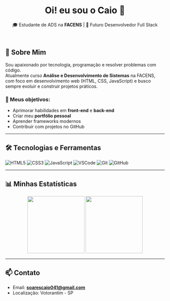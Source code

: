 <h1 align="center">Oi! eu sou o Caio 👋</h1>

<p align="center">
🎓 Estudante de ADS na <strong>FACENS</strong> | 🚀 Futuro Desenvolvedor Full Stack
</p>

<br />

## 🧠 Sobre Mim

Sou apaixonado por tecnologia, programação e resolver problemas com código.  
Atualmente curso **Análise e Desenvolvimento de Sistemas** na FACENS, com foco em desenvolvimento web (HTML, CSS, JavaScript) e busco sempre evoluir e construir projetos práticos.

### 🎯 Meus objetivos:
- Aprimorar habilidades em **front-end** e **back-end**
- Criar meu **portfólio pessoal**
- Aprender frameworks modernos
- Contribuir com projetos no GitHub

---

## 🛠️ Tecnologias e Ferramentas

![HTML5](https://img.shields.io/badge/HTML5-E34F26?style=for-the-badge&logo=html5&logoColor=white)
![CSS3](https://img.shields.io/badge/CSS3-1572B6?style=for-the-badge&logo=css3&logoColor=white)
![JavaScript](https://img.shields.io/badge/JavaScript-F7DF1E?style=for-the-badge&logo=javascript&logoColor=black)
![VSCode](https://img.shields.io/badge/VSCode-007ACC?style=for-the-badge&logo=visual-studio-code&logoColor=white)
![Git](https://img.shields.io/badge/Git-F05032?style=for-the-badge&logo=git&logoColor=white)
![GitHub](https://img.shields.io/badge/GitHub-100000?style=for-the-badge&logo=github&logoColor=white)

---

## 📊 Minhas Estatísticas

<div align="center">
  <img height="180em" src="https://github-readme-stats.vercel.app/api?username=**SEU_USUARIO**&show_icons=true&theme=tokyonight"/>
  <img height="180em" src="https://github-readme-stats.vercel.app/api/top-langs/?username=**SEU_USUARIO**&layout=compact&theme=tokyonight"/>
</div>

---

## 📫 Contato

- Email: **soarescaio041@gmail.com**
- Localização: Votorantim - SP
